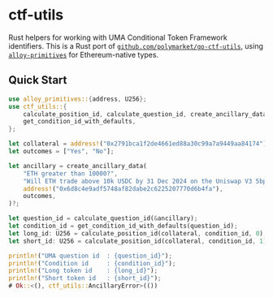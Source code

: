 # ctf-utils

Rust helpers for working with UMA Conditional Token Framework identifiers. This
is a Rust port of [`github.com/polymarket/go-ctf-utils`](https://github.com/polymarket/go-ctf-utils),
using [`alloy-primitives`](https://docs.rs/alloy-primitives/) for Ethereum-native
types.

## Quick Start

```rust
use alloy_primitives::{address, U256};
use ctf_utils::{
    calculate_position_id, calculate_question_id, create_ancillary_data,
    get_condition_id_with_defaults,
};

let collateral = address!("0x2791bca1f2de4661ed88a30c99a7a9449aa84174");
let outcomes = ["Yes", "No"];

let ancillary = create_ancillary_data(
    "ETH greater than 10000?",
    "Will ETH trade above 10k USDC by 31 Dec 2024 on the Uniswap V3 5bps pool?",
    address!("0x6d8c4e9adf5748af82dabe2c6225207770d6b4fa"),
    outcomes,
)?;

let question_id = calculate_question_id(&ancillary);
let condition_id = get_condition_id_with_defaults(question_id);
let long_id: U256 = calculate_position_id(collateral, condition_id, 0);
let short_id: U256 = calculate_position_id(collateral, condition_id, 1);

println!("UMA question id  : {question_id}");
println!("Condition id     : {condition_id}");
println!("Long token id    : {long_id}");
println!("Short token id   : {short_id}");
# Ok::<(), ctf_utils::AncillaryError>(())
```
